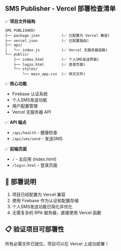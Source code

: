 ## SMS Publisher - Vercel 部署检查清单

✅ **项目文件结构**
```
SMS PUBLISHER/
├── package.json          (✅ 已配置为 Vercel 兼容)
├── vercel.json           (✅ 已配置路由)
├── api/
│   └── index.js          (✅ Vercel 无服务器函数)
└── public/
    ├── index.html        (✅ 个人SMS发送界面)
    ├── login.html        (✅ 登录页面)
    └── styles/
        └── main_app.css  (✅ 样式文件)
```

✅ **核心功能**
- Firebase 认证系统
- 个人SMS发送功能
- 用户配置管理
- Vercel 无服务器 API

✅ **API 端点**
- `/api/health` - 健康检查
- `/api/sms/send` - 发送SMS

✅ **前端页面**
- `/` - 主应用 (index.html)
- `/login.html` - 登录页面

## 🚀 部署说明

1. 项目已经配置为 Vercel 兼容
2. 使用 Firebase 作为认证和配置存储
3. 个人SMS发送功能已简化并优化
4. 无需复杂的 RPA 服务器，直接使用 Vercel 函数

## 📋 验证项目可部署性

所有必需文件已就位，项目可以在 Vercel 上成功部署！
